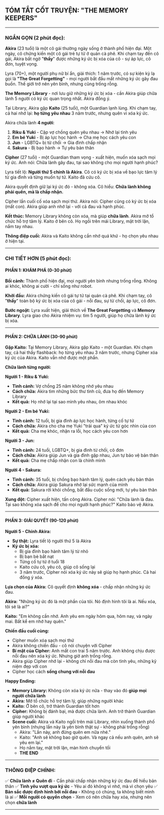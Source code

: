 ## **TÓM TẮT CỐT TRUYỆN: "THE MEMORY KEEPERS"**
***
### **NGẮN GỌN (2 phút đọc):**

**Akira** (23 tuổi) là một cô gái thường ngày sống ở thành phố hiện đại. Một ngày, cô chứng kiến một cô gái trẻ tự tử ở quán cà phê. Khi chạm tay đến cô gái, Akira bất ngờ "**thấy**" được những ký ức bị xóa của cô - sự áp lực, cô đơn, tuyệt vọng.

Lyra (70+), một người phụ nữ bí ẩn, giải thích: 1 năm trước, có sự kiện kỳ lạ gọi là **"The Great Forgetting"** - mọi người bắt đầu mất những ký ức gây đau buồn. Thế giới trở nên yên bình, nhưng cũng trống rỗng.

**The Memory Library** - nơi lưu giữ những ký ức bị xóa - cần Akira giúp chữa lành 5 người có ký ức quan trọng nhất. Akira đồng ý.

Tại Library, Akira gặp **Kaito** (25 tuổi), một Guardian lạnh lùng. Khi chạm tay, cả hai nhớ lại: **họ từng yêu nhau** 3 năm trước, nhưng quên vì xóa ký ức.

Akira chữa lành **4 người**:

1. **Riku \& Yuki** - Cặp vợ chồng quên yêu nhau → Nhớ lại tình yêu
2. **Em bé Yuki** - Bị áp lực học hành → Cha mẹ học cách yêu con
3. **Jun** - LGBTQ+ bị từ chối → Gia đình chấp nhận
4. **Sakura** - Bị bạo hành → Tự yêu bản thân

**Cipher** (27 tuổi) - một Guardian tham vọng - xuất hiện, muốn xóa sạch mọi ký ức. Anh nói: Chữa lành gây đau, tại sao không cho mọi người hạnh phúc?

Lyra tiết lộ: **Người thứ 5 chính là Akira**. Cô có ký ức bị xóa về bạo lực tâm lý từ gia đình và từng muốn tự tử. Kaito đã cứu cô.

Akira quyết định giữ lại ký ức đó - không xóa. Cô hiểu: **Chữa lành không phải quên, mà là chấp nhận.**

Cipher lần cuối cố xóa sạch mọi thứ. Akira nói: Cipher cũng có ký ức bị xóa (mất con). Akira giúp anh nhớ lại - với cả đau và hạnh phúc.

**Kết thúc:** Memory Library không còn xóa, mà giúp **chữa lành**. Akira mở tổ chức hỗ trợ tâm lý. Kaito ở bên cô. Họ ngồi trên mái Library, mặt trời lặn, nắm tay nhau.

**Thông điệp cuối:** Akira và Kaito không cần nhớ quá khứ - họ chọn yêu nhau ở hiện tại.

***

### **CHI TIẾT HƠN (5 phút đọc):**

#### **PHẦN 1: KHÁM PHÁ (0-30 phút)**

**Bối cảnh:** Thành phố hiện đại, mọi người yên bình nhưng trống rỗng. Không ai khóc, không ai cười - chỉ sống như robot.

**Khởi đầu:** Akira chứng kiến cô gái tự tử tại quán cà phê. Khi chạm tay, cô "**thấy**" toàn bộ ký ức bị xóa của cô gái - nỗi đau, sự từ chối, áp lực, cô đơn.

**Bước ngoặt:** Lyra xuất hiện, giải thích về **The Great Forgetting** và **Memory Library**. Lyra giao cho Akira nhiệm vụ: tìm 5 người, giúp họ chữa lành ký ức bị xóa.

***

#### **PHẦN 2: CHỮA LÀNH (30-90 phút)**

**Gặp Kaito:** Tại Memory Library, Akira gặp Kaito - một Guardian. Khi chạm tay, cả hai thấy flashback: họ từng yêu nhau 3 năm trước, nhưng Cipher xóa ký ức của Akira. Kaito vẫn nhớ được một phần.

**Chữa lành từng người:**

**Người 1 - Riku \& Yuki:**

- **Tình cảnh:** Vợ chồng 25 năm không nhớ yêu nhau
- **Cách chữa:** Akira tìm những bức thư tình cũ, đưa họ đến Memory Library
- **Kết quả:** Họ nhớ lại tại sao mình yêu nhau, ôm nhau khóc

**Người 2 - Em bé Yuki:**

- **Tình cảnh:** 12 tuổi, bị gia đình áp lực học hành, từng cố tự tử
- **Cách chữa:** Akira cho cha mẹ Yuki "trải qua" ký ức từ góc nhìn của con
- **Kết quả:** Cha mẹ khóc, nhận ra lỗi, học cách yêu con hơn

**Người 3 - Jun:**

- **Tình cảnh:** 24 tuổi, LGBTQ+, bị gia đình từ chối, cô đơn
- **Cách chữa:** Akira giúp Jun và gia đình gặp nhau, Jun tự bảo vệ bản thân
- **Kết quả:** Cha mẹ chấp nhận con là chính mình

**Người 4 - Sakura:**

- **Tình cảnh:** 35 tuổi, bị chồng bạo hành tâm lý, quên cách yêu bản thân
- **Cách chữa:** Akira giúp Sakura nhớ lại sức mạnh của mình
- **Kết quả:** Sakura rời khỏi chồng, bắt đầu cuộc sống mới, tự yêu bản thân

**Xung đột:** Cipher xuất hiện, tấn công Akira. Cipher nói: "Chữa lành là đau. Tại sao không xóa sạch để cho mọi người hạnh phúc?" Kaito bảo vệ Akira.

***

#### **PHẦN 3: GIẢI QUYẾT (90-120 phút)**

**Người 5 - Chính Akira:**

- **Sự thật:** Lyra tiết lộ người thứ 5 là Akira
- **Ký ức bị xóa:**
    - Bị gia đình bạo hành tâm lý từ nhỏ
    - Bị bạn bè bắt nạt
    - Từng cố tự tử ở tuổi 18
    - Kaito cứu cô, yêu cô, giúp cô sống lại
    - 3 năm trước, Cipher nói xóa ký ức này sẽ giúp họ hạnh phúc. Cả hai đồng ý xóa.

**Lựa chọn của Akira:** Cô quyết định **không xóa** - chấp nhận những ký ức đau.

**Akira:** "Những ký ức đó là một phần của tôi. Nó định hình tôi là ai. Nếu xóa, tôi sẽ là ai?"

**Kaito:** "Em không cần nhớ. Anh yêu em ngày hôm qua, hôm nay, và ngày mai. Bất kể em nhớ hay quên."

**Chiến đấu cuối cùng:**

- Cipher muốn xóa sạch mọi thứ
- Akira không chiến đấu - cô nói chuyện với Cipher
- **Bí mật của Cipher:** Anh mất con trai 5 năm trước. Anh không chịu được nỗi đau nên xóa ký ức. Nhưng giờ anh trống rỗng.
- Akira giúp Cipher nhớ lại - không chỉ nỗi đau mà còn tình yêu, những kỷ niệm đẹp với con
- Cipher học cách **sống chung với nỗi đau**

**Happy Ending:**

- **Memory Library:** Không còn xóa ký ức nữa - thay vào đó **giúp mọi người chữa lành**
- **Akira:** Mở tổ chức hỗ trợ tâm lý, giúp những người khác
- **Kaito:** Ở bên cô, trở thành Guardian tốt hơn
- **Cipher:** Không bị đánh bại, mà được chữa lành. Anh trở thành Guardian giúp người khác
- **Scene cuối:** Akira và Kaito ngồi trên mái Library, nhìn xuống thành phố yên bình (nhưng lần này là yên bình thật sự - không phải trống rỗng)
    - Akira: "Lần này, anh đừng quên em nữa nhé."
    - Kaito: "Anh sẽ không bao giờ quên. Và ngay cả nếu anh quên, anh sẽ yêu em lại."
    - Họ nắm tay, mặt trời lặn, màn hình chuyển tối
    - **THE END**

***

### **THÔNG ĐIỆP CHÍNH:**

✅ **Chữa lành ≠ Quên đi** - Cần phải chấp nhận những ký ức đau để hiểu bản thân
✅ **Tình yêu vượt qua ký ức** - Yêu ai đó không vì nhớ, mà vì chọn yêu
✅ **Bản sắc được định hình bởi nỗi đau** - Không có chúng, ta không biết mình là ai
✅ **Mỗi người có quyền chọn** - Xem có nên chữa hay xóa, nhưng nên chọn **chữa lành**

***

